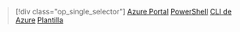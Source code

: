 > [!div class="op_single_selector"]
> [Azure Portal](../articles/load-balancer/load-balancer-get-started-ilb-arm-portal.md)
> [PowerShell](../articles/load-balancer/load-balancer-get-started-ilb-arm-ps.md)
> [CLI de Azure](../articles/load-balancer/load-balancer-get-started-ilb-arm-cli.md)
> [Plantilla](../articles/load-balancer/load-balancer-get-started-ilb-arm-template.md)


<!--HONumber=Jan17_HO3-->


